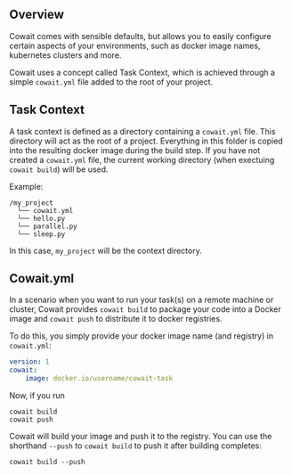 ## Overview

Cowait comes with sensible defaults, but allows you to easily configure certain aspects of your environments, such as docker image names, kubernetes clusters and more.

Cowait uses a concept called Task Context, which is achieved through a simple `cowait.yml` file added to the root of your project.

## Task Context

A task context is defined as a directory containing a `cowait.yml` file. This directory will act as the root of a project. Everything in this folder is copied into the resulting docker image during the build step. If you have not created a `cowait.yml` file, the current working directory (when exectuing `cowait build`) will be used.

Example:

```
/my_project
  └── cowait.yml
  └── hello.py
  └── parallel.py
  └── sleep.py
```

In this case, `my_project` will be the context directory.

## Cowait.yml

In a scenario when you want to run your task(s) on a remote machine or cluster, Cowait provides `cowait build` to package your code into a Docker image and `cowait push` to distribute it to docker registries.

To do this, you simply provide your docker image name (and registry) in `cowait.yml`:

```yml
version: 1
cowait:
    image: docker.io/username/cowait-task
```

Now, if you run

```shell
cowait build
cowait push
```

Cowait will build your image and push it to the registry. You can use the shorthand `--push` to `cowait build` to push it after building completes:

```shell
cowait build --push
```
